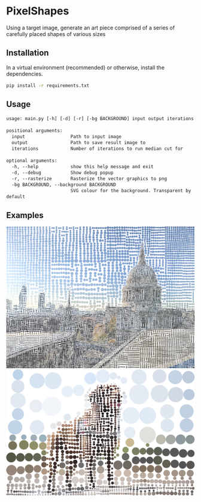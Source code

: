 # PixelShapes
Using a target image, generate an art piece comprised of a series of carefully placed shapes of various sizes

## Installation
In a virtual environment (recommended) or otherwise, install the dependencies.
```bash
pip install -r requirements.txt
```

## Usage
```
usage: main.py [-h] [-d] [-r] [-bg BACKGROUND] input output iterations

positional arguments:
  input                 Path to input image
  output                Path to save result image to
  iterations            Number of iterations to run median cut for

optional arguments:
  -h, --help            show this help message and exit
  -d, --debug           Show debug popup
  -r, --rasterize       Rasterize the vector graphics to png
  -bg BACKGROUND, --background BACKGROUND
                        SVG colour for the background. Transparent by default
```

## Examples
![St Paul's Cathedral](examples/stpaul.svg)
![Rosa the Dog](examples/rosa.png)
